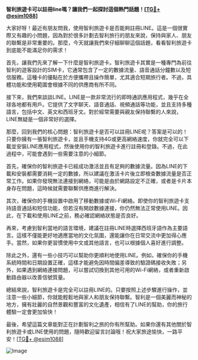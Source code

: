 **智利旅遊卡可以註冊line嗎？讓我們一起探討這個熱門話題！[[TG💪+ @esim1088](https://t.me/s/esim1088)]**

大家好呀！最近有朋友問我，使用智利旅遊卡是否能夠註冊LINE。這是一個很實際又有趣的小問題，因為對於很多計劃去智利旅行的朋友來說，保持與家人、朋友的聯繫是非常重要的。那麼，今天就讓我們來仔細聊聊這個話題，看看智利旅遊卡到底能不能滿足你的需求！

首先，讓我們先來了解一下什麼是智利旅遊卡。智利旅遊卡其實是一種專門為前往智利的遊客設計的SIM卡，它通常包含了一定的數據流量、語音通話分鐘數以及短信服務。這種卡的優點在於方便攜帶且操作簡單，尤其適合短期旅行者。不過，具體功能和使用範圍會根據不同的供應商有所不同。

接下來，我們來談談LINE。LINE是一款非常流行的即時通訊應用程式，幾乎在全球各地都有用戶。它提供了文字聊天、語音通話、視頻通話等功能，並且支持多種語言，包括中文、英文和西班牙文。對於經常需要與親友保持聯繫的人來說，LINE無疑是一個非常好的選擇。

那麼，回到我們的核心問題：智利旅遊卡是否可以註冊LINE呢？答案是可以的！只要你擁有一張智利旅遊卡，並且手機支持4G或更高網絡速度，你就完全可以下載並安裝LINE應用程式，然後使用你的智利旅遊卡進行註冊和登錄。不過，在此過程中，可能會遇到一些需要注意的小細節。

首先，確保你的智利旅遊卡已經成功激活並且有足夠的數據流量。因為LINE的下載和安裝都需要消耗一定的數據，所以建議在激活卡片後立即檢查數據流量是否正常工作。如果你發現無法連接到網絡，可能是由於網路設定不正確，或者是卡片本身存在問題，這時候就需要聯繫供應商進行解決。

其次，確保你的手機設置中啟用了移動數據或Wi-Fi網絡。即使你的智利旅遊卡支持語音通話和短信功能，但若沒有開啟數據連接，你仍然無法正常使用LINE。因此，在下載和使用LINE之前，務必確認網絡狀態是否良好。

再來，考慮到智利當地的語言環境，建議在註冊LINE時選擇西班牙語作為主要語言。這樣不僅能更好地適應當地的文化氛圍，還能讓你在日常交流中更加得心應手。當然，如果你更習慣使用中文或其他語言，也可以根據個人喜好進行調整。

除此之外，還有一些小技巧可以幫助你更順利地使用LINE。例如，確保你的手機系統時間和日期設置正確，這樣才能避免因時間偏差導致的驗證碼接收失敗；另外，如果遇到網絡連接問題，可以嘗試切換到其他可用的Wi-Fi網絡，或者重新啟動路由器以改善信號質量。

總結來說，智利旅遊卡是完全可以註冊LINE的。只要按照上述步驟進行操作，並注意一些小細節，你就能輕鬆地與家人和朋友保持聯繫。智利是一個美麗而神秘的地方，擁有壯麗的自然景觀和豐富的文化遺產，相信有了LINE的幫助，你的旅行體驗一定會更加愉快！

最後，希望這篇文章能對正在計劃智利之旅的你有所幫助。如果你還有其他關於智利旅遊卡或LINE使用的問題，隨時歡迎留言討論哦！祝大家旅途愉快，一路平安！[[TG💪+ @esim1088](https://t.me/s/esim1088)] 

![Image](https://i.postimg.cc/4NQfJmqS/Snipaste-2025-05-13-00-14-12.png)